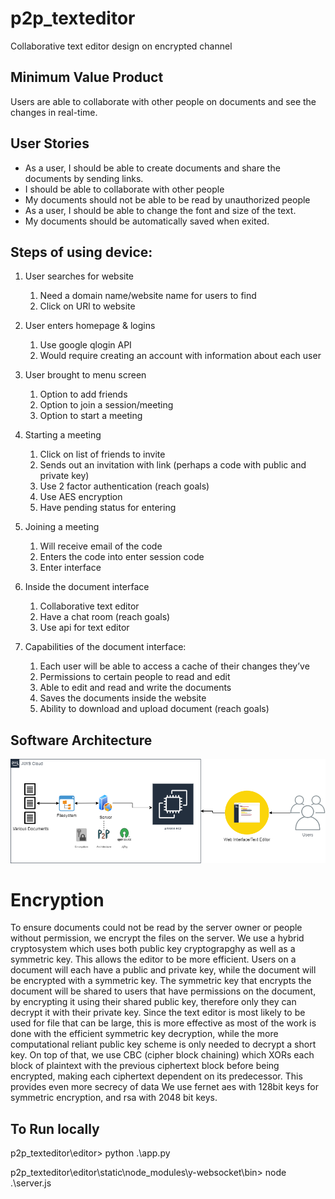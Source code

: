 # p2p_texteditor
Collaborative text editor design on encrypted channel

## Minimum Value Product
Users are able to collaborate with other people on documents and see the changes in real-time.

## User Stories
* As a user, I should be able to create documents and share the documents by sending links.
* I should be able to collaborate with other people 
* My documents should not be able to be read by unauthorized people
* As a user, I should be able to change the font and size of the text.
* My documents should be automatically saved when exited.

## Steps of using device:

1. User searches for website
   1. Need a domain name/website name for users to find
   1. Click on URl to website
1. User enters homepage & logins 
   1. Use google qlogin API
   1. Would require creating an account with information about each user
1. User brought to menu screen 
   1. Option to add friends
   1. Option to join a session/meeting
   1. Option to start a meeting
1. Starting a meeting
   1. Click on list of friends to invite
   1. Sends out an invitation with link (perhaps a code with public and private key)
   1. Use 2 factor authentication (reach goals)
   1. Use AES encryption
   1. Have pending status for entering
1. Joining a meeting
   1. Will receive email of the code
   1. Enters the code into enter session code
   1. Enter interface
1. Inside the document interface
   1. Collaborative text editor
   1. Have a chat room (reach goals)
   1. Use api for text editor

1. Capabilities of the document interface:
   1. Each user will be able to access a cache of their changes they’ve
   1. Permissions to certain people to read and edit 
   1. Able to edit and read and write the documents
   1. Saves the documents inside the website
   1. Ability to download and upload document (reach goals)
   
 ## Software Architecture
 <img src = "images/Initial P2P System Architecture.png">
 
  # Encryption
  To ensure documents could not be read by the server owner or people without permission, we encrypt the files on the server.
  We use a hybrid cryptosystem which uses both public key cryptograpghy as well as a symmetric key. This allows the editor to be more efficient. Users on a document will each have a public and private key, while the document will be encrypted with a symmetric key. The symmetric key that encrypts the document will be shared to users that have permissions on the document, by encrypting it using their shared public key, therefore only they can decrypt it with their private key. Since the text editor is most likely to be used for file that can be large, this is more effective as most of the work is done with the efficient symmetric key decryption, while the more computational reliant public key scheme is only needed to decrypt a short key. On top of that, we use CBC (cipher block chaining) which XORs each block of plaintext with the previous ciphertext block before being encrypted, making each ciphertext dependent on its predecessor. This provides even more secrecy of data 
  We use fernet aes with 128bit keys for symmetric encryption, and rsa with 2048 bit keys. 
  
## To Run locally

p2p_texteditor\editor> python .\app.py

p2p_texteditor\editor\static\node_modules\y-websocket\bin> node .\server.js
